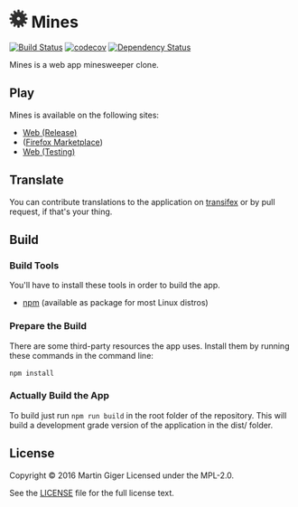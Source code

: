 ![](assets/images/icon-32.png) Mines
=====
[![Build Status](https://travis-ci.org/freaktechnik/mines.js.svg)](https://travis-ci.org/freaktechnik/mines.js) [![codecov](https://codecov.io/gh/freaktechnik/mines.js/branch/master/graph/badge.svg)](https://codecov.io/gh/freaktechnik/mines.js) [![Dependency Status](https://dependencyci.com/github/freaktechnik/mines.js/badge)](https://dependencyci.com/github/freaktechnik/mines.js)

Mines is a web app minesweeper clone.

Play
----
Mines is available on the following sites:

 * [Web (Release)](https://humanoids.be/mines)
 * ([Firefox Marketplace](https://marketplace.firefox.com/app/mines/))
 * [Web (Testing)](http://lab.humanoids.be/mines.js)

Translate
---------
You can contribute translations to the application on [transifex](http://transifex.com/projects/p/mines) or by pull request, if that's your thing.

Build
-----

### Build Tools
You'll have to install these tools in order to build the app.

* [npm](https://www.npmjs.com/) (available as package for most Linux distros)

### Prepare the Build
There are some third-party resources the app uses. Install them by running these commands in the command line:
```
npm install
```

### Actually Build the App
To build just run `npm run build` in the root folder of the repository. This will build a development grade version of the application in the dist/ folder.

License
-------
Copyright © 2016 Martin Giger
Licensed under the MPL-2.0.

See the [LICENSE](LICENSE) file for the full license text.

